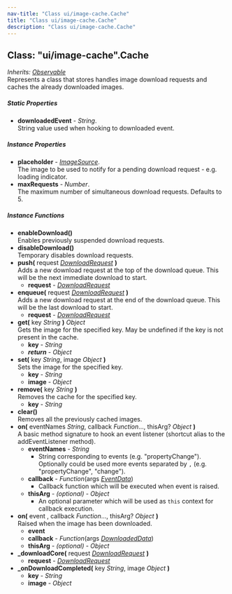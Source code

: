 ```yaml
---
nav-title: "Class ui/image-cache.Cache"
title: "Class ui/image-cache.Cache"
description: "Class ui/image-cache.Cache"
---
```

## Class: "ui/image-cache".Cache  
_Inherits:_ [_Observable_](../../data/observable/Observable.md)  
Represents a class that stores handles image download requests and caches the already downloaded images.

##### Static Properties
 - **downloadedEvent** - _String_.    
  String value used when hooking to downloaded event.

##### Instance Properties
 - **placeholder** - [_ImageSource_](../../image-source/ImageSource.md).    
  The image to be used to notify for a pending download request - e.g. loading indicator.
 - **maxRequests** - _Number_.    
  The maximum number of simultaneous download requests. Defaults to 5.

##### Instance Functions
 - **enableDownload()**  
     Enables previously suspended download requests.
 - **disableDownload()**  
     Temporary disables download requests.
 - **push(** request [_DownloadRequest_](../../ui/image-cache/DownloadRequest.md) **)**  
     Adds a new download request at the top of the download queue. This will be the next immediate download to start.
   - **request** - [_DownloadRequest_](../../ui/image-cache/DownloadRequest.md)
 - **enqueue(** request [_DownloadRequest_](../../ui/image-cache/DownloadRequest.md) **)**  
     Adds a new download request at the end of the download queue. This will be the last download to start.
   - **request** - [_DownloadRequest_](../../ui/image-cache/DownloadRequest.md)
 - **get(** key _String_ **)** _Object_  
     Gets the image for the specified key. May be undefined if the key is not present in the cache.
   - **key** - _String_
   - _**return**_ - _Object_
 - **set(** key _String_, image _Object_ **)**  
     Sets the image for the specified key.
   - **key** - _String_
   - **image** - _Object_
 - **remove(** key _String_ **)**  
     Removes the cache for the specified key.
   - **key** - _String_
 - **clear()**  
     Removes all the previously cached images.
 - **on(** eventNames _String_, callback _Function_..., thisArg? _Object_ **)**  
     A basic method signature to hook an event listener (shortcut alias to the addEventListener method).
   - **eventNames** - _String_  
     - String corresponding to events (e.g. "propertyChange"). Optionally could be used more events separated by `,` (e.g. "propertyChange", "change"). 
   - **callback** - _Function_(args [_EventData_](../../data/observable/EventData.md))  
     - Callback function which will be executed when event is raised.
   - **thisArg** - _(optional)_ - _Object_  
     - An optional parameter which will be used as `this` context for callback execution.
 - **on(** event , callback _Function_..., thisArg? _Object_ **)**  
     Raised when the image has been downloaded.
   - **event**
   - **callback** - _Function_(args [_DownloadedData_](../../ui/image-cache/DownloadedData.md))
   - **thisArg** - _(optional)_ - _Object_
 - **_downloadCore(** request [_DownloadRequest_](../../ui/image-cache/DownloadRequest.md) **)**
   - **request** - [_DownloadRequest_](../../ui/image-cache/DownloadRequest.md)
 - **_onDownloadCompleted(** key _String_, image _Object_ **)**
   - **key** - _String_
   - **image** - _Object_
